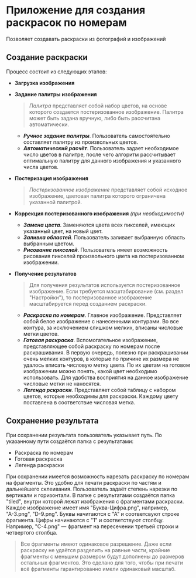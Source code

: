 # Приложение для создания раскрасок по номерам
Позволяет создавать раскраски из фотографий и изображений
## Создание раскраски
Процесс состоит из следующих этапов:
- **Загрузка изображения**
- **Задание палитры изображения**
  >*Палитра* представляет собой набор цветов, на основе которого создается постеризованное изображение. 
  Палитра может быть задана вручную, либо быть рассчитана автоматически.
  - ***Ручное задание палитры***. Пользователь самостоятельно составляет палитру из произвольных цветов.
  - ***Автоматический расчёт***. Пользователь задает необходимое число цветов в палитре, после чего алгоритм рассчитывает оптимальную палитру для данного изображения и указанного числа цветов.

- **Постеризация изображения**
  >*Постеризованное изображение* представляет собой исходное изображение, цветовая палитра которого ограничена указанной палитрой.
-  **Коррекция постеризованного изображения** *(при необходимости)*
   - ***Замена цвета***. Заменяются цвета всех пикселей, имеющих указанный цвет, на новый цвет.
   - ***Заливка областей***. Пользователь заливает выбранную область выбранным цветом.
   - ***Рисование пикселей***. Пользователь имеет возможность рисования пикселей произвольного цвета на постеризованном изображении.
- **Получение результатов**
  >Для получения результатов используется постеризованное изображение. Если требуется масштабирование (см. раздел "Настройки"), то постеризованное изображение масштабируется перед созданием раскраски.
   - ***Раскраска по номерам***. Главное изображение. Представляет собой белое изображение с нанесенными контурами. Во все контура, за исключением слишком мелких, вписаны числовые метки цветов. 
   - ***Готовая раскраска***. Вспомогательное изображение, представляющее собой раскраску по номерам после раскрашивания. В первую очередь, полезно при раскрашивании очень мелких контуров, в которые по причине их размера не удалось вписать числовую метку цвета. По их цветам на готовом изображении можно понять, какой цвет необходимо использовать. Для удобства восприятия на данное изображение числовые метки не наносятся.
   - ***Легенда рскраски***. Представляет собой таблицу с набором цветов, которые необходимы для раскраски. Каждому цвету поставлена в соответствие числовая метка.
## Сохранение результата
При сохранении результата пользователь указывает путь. По указанному пути создаётся папка с результатами:
- Раскраска по номерам
- Готовая раскраска
- Легенда раскраски

При сохранении имеется возможность нарезать раскраску по номерам на фрагменты. Это удобно для печати раскраски по частям и дальнейшего склеивания. Пользователь задаёт степень нарезки по вертикали и горизонтали. 
В папке с результатами создаётся папка "tiled", внутри которой лежат изображения с фрагментами раскраски. 
Каждое изображение имеет имя "Буква-Цифра.png", например, "А-3.png", "D-9.png". Буквы начитаются с "А" и соответсвуют строке фрагмента. Цифры начинаются с "1" и соответствуют столбцу. Например, "C-4.png" — фрагмент на пересечении третьей строки и четвертого столбца. 
>Все фрагменты имеют одинаковое разрешение. Даже если раскраску не удаётся разделить на равные части, крайние фрагменты с меньшим размером будут дополнены до размеров остальных фрагментов. Это сделано для того, чтобы при печати всё фрагменты гарантированно имели одинаковый масштаб. 
